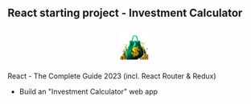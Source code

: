 ## React starting project - Investment Calculator
<p align="center"><img style="width: 56px; height: 56px; margin: 7px 0; fill: #facc15;" src="public/investment-calculator-logo.png" /></p>

React - The Complete Guide 2023 (incl. React Router & Redux)
- Build an "Investment Calculator" web app